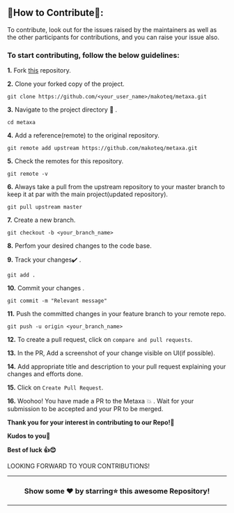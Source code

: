 ## 📌How to Contribute📝:

To contribute, look out for the issues raised by the maintainers as well as the other participants for contributions, and you can raise your issue also.

### To start contributing, follow the below guidelines: 

**1.**  Fork [this](https://github.com/makoteq/metaxa) repository.

**2.**  Clone your forked copy of the project.

```
git clone https://github.com/<your_user_name>/makoteq/metaxa.git
```

**3.** Navigate to the project directory :file_folder: .

```
cd metaxa
```

**4.** Add a reference(remote) to the original repository.

```
git remote add upstream https://github.com/makoteq/metaxa.git 
```

**5.** Check the remotes for this repository.

```
git remote -v
```

**6.** Always take a pull from the upstream repository to your master branch to keep it at par with the main project(updated repository).

```
git pull upstream master
```

**7.** Create a new branch.

```
git checkout -b <your_branch_name>
```

**8.** Perfom your desired changes to the code base.

**9.** Track your changes:heavy_check_mark: .

```
git add . 
```

**10.** Commit your changes .

```
git commit -m "Relevant message"
```

**11.** Push the committed changes in your feature branch to your remote repo.

```
git push -u origin <your_branch_name>
```

**12.** To create a pull request, click on `compare and pull requests`.

**13.** In the PR, Add a screenshot of your change visible on UI(if possible).

**14.** Add appropriate title and description to your pull request explaining your changes and efforts done.

**15.** Click on `Create Pull Request`.


**16.** Woohoo! You have made a PR to the Metaxa :boom: . Wait for your submission to be accepted and your PR to be merged.

**Thank you for your interest in contributing to our Repo!🏼**

**Kudos to you🎈**

**Best of luck 👍😊**


LOOKING FORWARD TO YOUR CONTRIBUTIONS!

<hr>

<div align="center">

### Show some ❤️ by starring⭐ this awesome Repository!

</div>

<hr>
